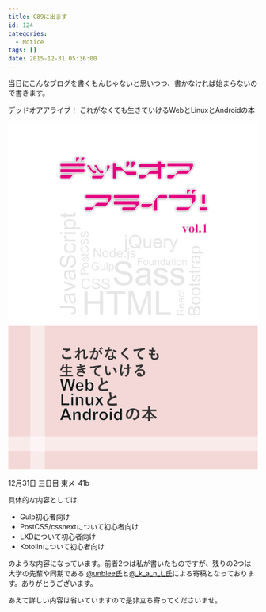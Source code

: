 ```yaml
---
title: C89に出ます
id: 124
categories:
  - Notice
tags: []
date: 2015-12-31 05:36:00
---
```


当日にこんなブログを書くもんじゃないと思いつつ、書かなければ始まらないので書きます。

デッドオアアライブ！
これがなくても生きていけるWebとLinuxとAndroidの本

![cover](./cover.png)

12月31日 三日目 東メ-41b

具体的な内容としては

- Gulp初心者向け
- PostCSS/cssnextについて初心者向け
- LXDについて初心者向け
- Kotolinについて初心者向け

のような内容になっています。前者2つは私が書いたものですが、残りの2つは大学の先輩や同期である [@unblee氏](https://twitter.com/unblee)と[@\_k_a_n_i\_氏](https://twitter.com/_k_a_n_i_)による寄稿となっております。ありがとうございます。

あえて詳しい内容は省いていますので是非立ち寄ってくださいませ。
